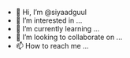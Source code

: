 - 👋 Hi, I’m @siyaadguul
- 👀 I’m interested in ...
- 🌱 I’m currently learning ...
- 💞️ I’m looking to collaborate on ...
- 📫 How to reach me ...

<!---
siyaadguul/siyaadguul is a ✨ special ✨ repository because its `README.md` (this file) appears on your GitHub profile.
You can click the Preview link to take a look at your changes.
--->
